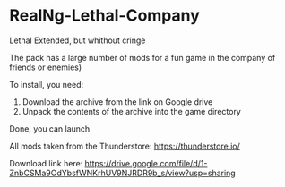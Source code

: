 # RealNg-Lethal-Company
Lethal Extended, but whithout cringe

The pack has a large number of mods for a fun game in the company of friends or enemies)

To install, you need:

  1) Download the archive from the link on Google drive
  2) Unpack the contents of the archive into the game directory

Done, you can launch

All mods taken from the Thunderstore: https://thunderstore.io/

Download link here: https://drive.google.com/file/d/1-ZnbCSMa9OdYbsfWNKrhUV9NJRDR9b_s/view?usp=sharing
